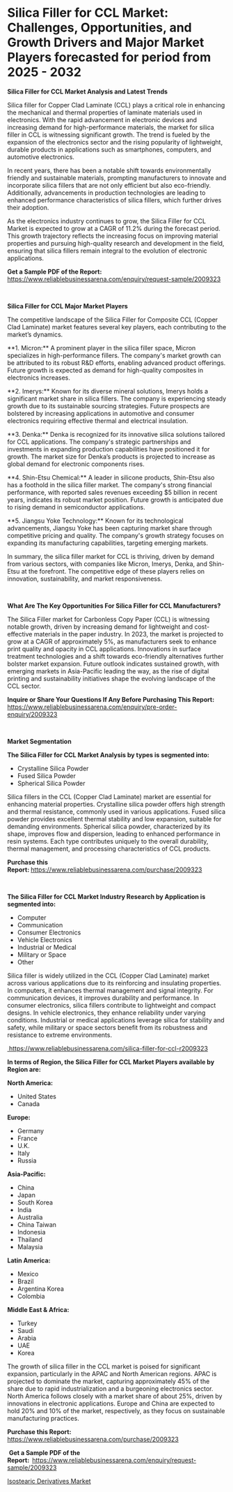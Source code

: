 <p><h1>Silica Filler for CCL Market: Challenges, Opportunities, and Growth Drivers and Major Market Players forecasted for period from 2025 - 2032</h1></p><p><strong>Silica Filler for CCL Market Analysis and Latest Trends</strong></p>
<p><p>Silica filler for Copper Clad Laminate (CCL) plays a critical role in enhancing the mechanical and thermal properties of laminate materials used in electronics. With the rapid advancement in electronic devices and increasing demand for high-performance materials, the market for silica filler in CCL is witnessing significant growth. The trend is fueled by the expansion of the electronics sector and the rising popularity of lightweight, durable products in applications such as smartphones, computers, and automotive electronics.</p><p>In recent years, there has been a notable shift towards environmentally friendly and sustainable materials, prompting manufacturers to innovate and incorporate silica fillers that are not only efficient but also eco-friendly. Additionally, advancements in production technologies are leading to enhanced performance characteristics of silica fillers, which further drives their adoption.</p><p>As the electronics industry continues to grow, the Silica Filler for CCL Market is expected to grow at a CAGR of 11.2% during the forecast period. This growth trajectory reflects the increasing focus on improving material properties and pursuing high-quality research and development in the field, ensuring that silica fillers remain integral to the evolution of electronic applications.</p></p>
<p><strong>Get a Sample PDF of the Report:&nbsp;</strong> <a href="https://www.reliablebusinessarena.com/enquiry/request-sample/2009323?utm_campaign=2120&utm_medium=2&utm_source=Github&utm_content=ia&utm_term=05022025&utm_id=silica-filler-for-ccl">https://www.reliablebusinessarena.com/enquiry/request-sample/2009323</a></p>
<p>&nbsp;</p>
<p><strong>Silica Filler for CCL Major Market Players</strong></p>
<p><p>The competitive landscape of the Silica Filler for Composite CCL (Copper Clad Laminate) market features several key players, each contributing to the market’s dynamics. </p><p>**1. Micron:** A prominent player in the silica filler space, Micron specializes in high-performance fillers. The company's market growth can be attributed to its robust R&D efforts, enabling advanced product offerings. Future growth is expected as demand for high-quality composites in electronics increases.</p><p>**2. Imerys:** Known for its diverse mineral solutions, Imerys holds a significant market share in silica fillers. The company is experiencing steady growth due to its sustainable sourcing strategies. Future prospects are bolstered by increasing applications in automotive and consumer electronics requiring effective thermal and electrical insulation.</p><p>**3. Denka:** Denka is recognized for its innovative silica solutions tailored for CCL applications. The company's strategic partnerships and investments in expanding production capabilities have positioned it for growth. The market size for Denka’s products is projected to increase as global demand for electronic components rises.</p><p>**4. Shin-Etsu Chemical:** A leader in silicone products, Shin-Etsu also has a foothold in the silica filler market. The company's strong financial performance, with reported sales revenues exceeding $5 billion in recent years, indicates its robust market position. Future growth is anticipated due to rising demand in semiconductor applications.</p><p>**5. Jiangsu Yoke Technology:** Known for its technological advancements, Jiangsu Yoke has been capturing market share through competitive pricing and quality. The company's growth strategy focuses on expanding its manufacturing capabilities, targeting emerging markets.</p><p>In summary, the silica filler market for CCL is thriving, driven by demand from various sectors, with companies like Micron, Imerys, Denka, and Shin-Etsu at the forefront. The competitive edge of these players relies on innovation, sustainability, and market responsiveness.</p></p>
<p>&nbsp;</p>
<p><strong>What Are The Key Opportunities For Silica Filler for CCL Manufacturers?</strong></p>
<p><p>The Silica Filler market for Carbonless Copy Paper (CCL) is witnessing notable growth, driven by increasing demand for lightweight and cost-effective materials in the paper industry. In 2023, the market is projected to grow at a CAGR of approximately 5%, as manufacturers seek to enhance print quality and opacity in CCL applications. Innovations in surface treatment technologies and a shift towards eco-friendly alternatives further bolster market expansion. Future outlook indicates sustained growth, with emerging markets in Asia-Pacific leading the way, as the rise of digital printing and sustainability initiatives shape the evolving landscape of the CCL sector.</p></p>
<p><strong>Inquire or Share Your Questions If Any Before Purchasing This Report:</strong> <a href="https://www.reliablebusinessarena.com/enquiry/pre-order-enquiry/2009323?utm_campaign=2120&utm_medium=2&utm_source=Github&utm_content=ia&utm_term=05022025&utm_id=silica-filler-for-ccl">https://www.reliablebusinessarena.com/enquiry/pre-order-enquiry/2009323</a></p>
<p>&nbsp;</p>
<p><strong>Market Segmentation</strong></p>
<p><strong>The Silica Filler for CCL Market Analysis by types is segmented into:</strong></p>
<p><ul><li>Crystalline Silica Powder</li><li>Fused Silica Powder</li><li>Spherical Silica Powder</li></ul></p>
<p><p>Silica fillers in the CCL (Copper Clad Laminate) market are essential for enhancing material properties. Crystalline silica powder offers high strength and thermal resistance, commonly used in various applications. Fused silica powder provides excellent thermal stability and low expansion, suitable for demanding environments. Spherical silica powder, characterized by its shape, improves flow and dispersion, leading to enhanced performance in resin systems. Each type contributes uniquely to the overall durability, thermal management, and processing characteristics of CCL products.</p></p>
<p><strong>Purchase this Report:&nbsp;</strong><a href="https://www.reliablebusinessarena.com/purchase/2009323?utm_campaign=2120&utm_medium=2&utm_source=Github&utm_content=ia&utm_term=05022025&utm_id=silica-filler-for-ccl">https://www.reliablebusinessarena.com/purchase/2009323</a></p>
<p>&nbsp;</p>
<p><strong>The Silica Filler for CCL Market Industry Research by Application is segmented into:</strong></p>
<p><ul><li>Computer</li><li>Communication</li><li>Consumer Electronics</li><li>Vehicle Electronics</li><li>Industrial or Medical</li><li>Military or Space</li><li>Other</li></ul></p>
<p><p>Silica filler is widely utilized in the CCL (Copper Clad Laminate) market across various applications due to its reinforcing and insulating properties. In computers, it enhances thermal management and signal integrity. For communication devices, it improves durability and performance. In consumer electronics, silica fillers contribute to lightweight and compact designs. In vehicle electronics, they enhance reliability under varying conditions. Industrial or medical applications leverage silica for stability and safety, while military or space sectors benefit from its robustness and resistance to extreme environments.</p></p>
<p><a href="https://www.reliablebusinessarena.com/silica-filler-for-ccl-r2009323?utm_campaign=2120&utm_medium=2&utm_source=Github&utm_content=ia&utm_term=05022025&utm_id=silica-filler-for-ccl">&nbsp;https://www.reliablebusinessarena.com/silica-filler-for-ccl-r2009323</a></p>
<p><strong>In terms of Region, the Silica Filler for CCL Market Players available by Region are:</strong></p>
<p>
    <p> <strong> North America: </strong>
        <ul>
            <li>United States</li>
            <li>Canada</li>
        </ul>
        </p> 
    <p> <strong> Europe: </strong>
        <ul>
            <li>Germany</li>
            <li>France</li>
            <li>U.K.</li>
            <li>Italy</li>
            <li>Russia</li>
        </ul>
        </p> 
    <p> <strong> Asia-Pacific: </strong>
        <ul>
            <li>China</li>
            <li>Japan</li>
            <li>South Korea</li>
            <li>India</li>
            <li>Australia</li>
            <li>China Taiwan</li>
            <li>Indonesia</li>
            <li>Thailand</li>
            <li>Malaysia</li>
        </ul>
        </p> 
    <p> <strong> Latin America: </strong>
        <ul>
            <li>Mexico</li>
            <li>Brazil</li>
            <li>Argentina Korea</li>
            <li>Colombia</li>
        </ul>
        </p> 
    <p> <strong> Middle East & Africa: </strong>
        <ul>
            <li>Turkey</li>
            <li>Saudi</li>
            <li>Arabia</li>
            <li>UAE</li>
            <li>Korea</li>
        </ul>
    </p>
    </p>
<p><p>The growth of silica filler in the CCL market is poised for significant expansion, particularly in the APAC and North American regions. APAC is projected to dominate the market, capturing approximately 45% of the share due to rapid industrialization and a burgeoning electronics sector. North America follows closely with a market share of about 25%, driven by innovations in electronic applications. Europe and China are expected to hold 20% and 10% of the market, respectively, as they focus on sustainable manufacturing practices.</p></p>
<p><strong>Purchase this Report: </strong><a href="https://www.reliablebusinessarena.com/purchase/2009323?utm_campaign=2120&utm_medium=2&utm_source=Github&utm_content=ia&utm_term=05022025&utm_id=silica-filler-for-ccl">https://www.reliablebusinessarena.com/purchase/2009323</a></p>
<p>&nbsp;<strong>Get a Sample PDF of the Report:&nbsp;&nbsp;</strong><a href="https://www.reliablebusinessarena.com/enquiry/request-sample/2009323?utm_campaign=2120&utm_medium=2&utm_source=Github&utm_content=ia&utm_term=05022025&utm_id=silica-filler-for-ccl">https://www.reliablebusinessarena.com/enquiry/request-sample/2009323</a></p>
<p><strong></strong></p>
<p><p><a href="https://github.com/FlorianWolf90/Market-Research-Report-List-1/blob/main/isostearic-derivatives-market.md?utm_campaign=2120&utm_medium=2&utm_source=Github&utm_content=ia&utm_term=05022025&utm_id=silica-filler-for-ccl">Isostearic Derivatives Market</a></p></p>